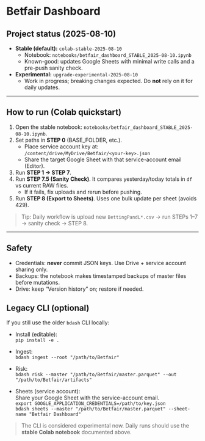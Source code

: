 # Betfair Dashboard

## Project status (2025-08-10)

- **Stable (default):** `colab-stable-2025-08-10`  
  - Notebook: `notebooks/betfair_dashboard_STABLE_2025-08-10.ipynb`
  - Known-good: updates Google Sheets with minimal write calls and a pre-push sanity check.
- **Experimental:** `upgrade-experimental-2025-08-10`  
  - Work in progress; breaking changes expected. Do **not** rely on it for daily updates.

---

## How to run (Colab quickstart)

1. Open the stable notebook: `notebooks/betfair_dashboard_STABLE_2025-08-10.ipynb`.
2. Set paths in **STEP 0** (BASE_FOLDER, etc.).  
   - Place service account key at: `/content/drive/MyDrive/Betfair/<your-key>.json`  
   - Share the target Google Sheet with that service-account email (Editor).
3. Run **STEP 1 → STEP 7**.
4. Run **STEP 7.5 (Sanity Check)**. It compares yesterday/today totals in `df` vs current RAW files.  
   - If it fails, fix uploads and rerun before pushing.
5. Run **STEP 8 (Export to Sheets)**. Uses one bulk update per sheet (avoids 429).

> Tip: Daily workflow is upload new `BettingPandL*.csv` → run STEPs 1–7 → sanity check → STEP 8.

---

## Safety

- Credentials: **never** commit JSON keys. Use Drive + service account sharing only.
- Backups: the notebook makes timestamped backups of master files before mutations.
- Drive: keep “Version history” on; restore if needed.




## Legacy CLI (optional)

If you still use the older `bdash` CLI locally:

- Install (editable):  
  `pip install -e .`

- Ingest:  
  `bdash ingest --root "/path/to/Betfair"`

- Risk:  
  `bdash risk --master "/path/to/Betfair/master.parquet" --out "/path/to/Betfair/artifacts"`

- Sheets (service account):  
  Share your Google Sheet with the service-account email.  
  `export GOOGLE_APPLICATION_CREDENTIALS=/path/to/key.json`  
  `bdash sheets --master "/path/to/Betfair/master.parquet" --sheet-name "Betfair Dashboard"`

> The CLI is considered experimental now. Daily runs should use the **stable Colab notebook** documented above.
